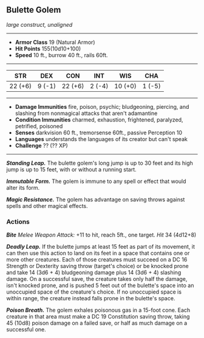 ## Bulette Golem
*large construct, unaligned*
___
- **Armor Class**  19 (Natural Armor)
- **Hit Points**   155(10d10+100)
- **Speed**        10 ft., burrow 40 ft., rails 60ft.
___
|  STR  |  DEX  |  CON  |  INT  |  WIS  |  CHA  |
|:-----:|:-----:|:-----:|:-----:|:-----:|:-----:|
|22 (+6)|9 (-1)|22 (+6)|2 (-4)|10 (+0)|1 (-5)|
___
- **Damage Immunities**     fire, poison, psychic; bludgeoning, piercing, and slashing from nonmagical attacks that aren't adamantine
- **Condition Immunities**  charmed, exhaustion, frightened, paralyzed, petrified, poisoned
- **Senses**                darkvision 60 ft., tremorsense 60ft., passive Perception 10
- **Languages**             understands the languages of its creator but can't speak
- **Challenge**             ?? (?? XP)
___
***Standing Leap.*** The bulette golem's long jump is up to 30 feet and its high jump is up to 15 feet, with or without a running start.

***Immutable Form.*** The golem is immune to any spell or effect that would alter its form.

***Magic Resistance.*** The golem has advantage on saving throws against spells and other magical effects.


### Actions

***Bite*** *Melee Weapon Attack:* +11 to hit, reach 5ft., one target. *Hit* 34 (4d12+8) 

***Deadly Leap.***  If the bulette jumps at least 15 feet as part of its movement, it can then use this action to land on its feet in a space that contains one or more other creatures. Each of those creatures must succeed on a DC 16 Strength or Dexterity saving throw (target's choice) or be knocked prone and take 14 (3d6 + 4) bludgeoning damage plus 14 (3d6 + 4) slashing damage. On a successful save, the creature takes only half the damage, isn't knocked prone, and is pushed 5 feet out of the bulette's space into an unoccupied space of the creature's choice. If no unoccupied space is within range, the creature instead falls prone in the bulette's space.

***Poison Breath.*** The golem exhales poisonous gas in a 15-foot cone. Each creature in that area must make a DC 19 Constitution saving throw, taking 45 (10d8) poison damage on a failed save, or half as much damage on a successful one.
